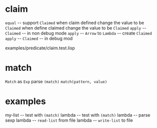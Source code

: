 # claim

`equal` -- support `Claimed`
when claim defined change the value to be `Claimed`
when define claimed change the value to be `Claimed`
`apply` -- `Claimed` -- in non debug mode
`apply` -- `Arrow` to `Lambda` -- create `Claimed`
`apply` -- `Claimed` -- in debug mod

examples/predicate/claim.test.lisp

# match

`Match` as `Exp`
parse `(match)`
`match(pattern, value)`

# examples

my-list -- test with `(match)`
lambda -- test with `(match)`
lambda -- parse sexp
lambda -- `read-list` from file
lambda -- `write-list` to file

